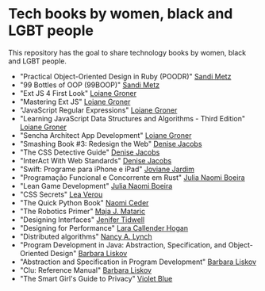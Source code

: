 # Tech books by women, black and LGBT people
This repository has the goal to share technology books by women, black and LGBT people.

- "Practical Object-Oriented Design in Ruby (POODR)" [Sandi Metz](https://www.sandimetz.com)
- "99 Bottles of OOP (99BOOP)" [Sandi Metz](https://www.sandimetz.com)
- "Ext JS 4 First Look" [Loiane Groner](https://loiane.com/)
- "Mastering Ext JS" [Loiane Groner](https://loiane.com/)
- "JavaScript Regular Expressions" [Loiane Groner](https://loiane.com/)
- "Learning JavaScript Data Structures and Algorithms - Third Edition" [Loiane Groner](https://loiane.com/)
- "Sencha Architect App Development" [Loiane Groner](https://loiane.com/)
- "Smashing Book #3: Redesign the Web" [Denise Jacobs](https://denisejacobs.com/)
- "The CSS Detective Guide" [Denise Jacobs](https://denisejacobs.com/)
- "InterAct With Web Standards" [Denise Jacobs](https://denisejacobs.com/)
- "Swift: Programe para iPhone e iPad" [Joviane Jardim](https://twitter.com/jovianejardim)
- "Programação Funcional e Concorrente em Rust" [Julia Naomi Boeira](https://twitter.com/GirlGameDev/)
- "Lean Game Development" [Julia Naomi Boeira](https://twitter.com/GirlGameDev/)
- "CSS Secrets" [Lea Verou](http://lea.verou.me/)
- "The Quick Python Book" [Naomi Ceder](https://twitter.com/naomiceder?lang=en)
- "The Robotics Primer" [Maja J. Mataric](http://www-robotics.usc.edu/~maja/)
- "Designing Interfaces" [Jenifer Tidwell](https://jtidwell.net/)
- "Designing for Performance" [Lara Callender Hogan](https://larahogan.me/)
- "Distributed algorithms" [Nancy A. Lynch](https://people.csail.mit.edu/lynch/)
- "Program Development in Java: Abstraction, Specification, and Object-Oriented Design" [Barbara Liskov](https://www.thriftbooks.com/a/barbara-liskov/230956/)
- "Abstraction and Specification in Program Development" [Barbara Liskov](https://www.thriftbooks.com/a/barbara-liskov/230956/)
- "Clu: Reference Manual" [Barbara Liskov](https://www.thriftbooks.com/a/barbara-liskov/230956/)
- "The Smart Girl's Guide to Privacy" [Violet Blue](https://www.patreon.com/violetblue)



